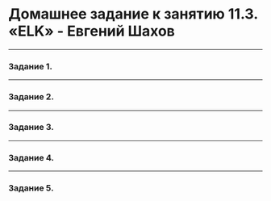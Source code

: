 # Домашнее задание к занятию 11.3. «ELK» - Евгений Шахов
---
### Задание 1.

---
### Задание 2.
 
---
### Задание 3.

---
### Задание 4.

---
### Задание 5.
